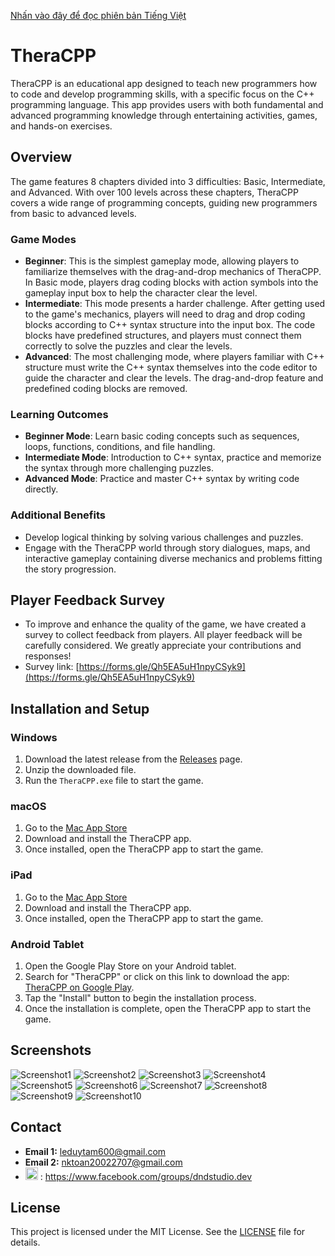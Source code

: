 [Nhấn vào đây để đọc phiên bản Tiếng Việt](https://github.com/Nktoan2707/TheraCPP-Release/blob/main/README.md)

# TheraCPP

TheraCPP is an educational app designed to teach new programmers how to code and develop programming skills, with a specific focus on the C++ programming language. This app provides users with both fundamental and advanced programming knowledge through entertaining activities, games, and hands-on exercises.

## Overview

The game features 8 chapters divided into 3 difficulties: Basic, Intermediate, and Advanced. With over 100 levels across these chapters, TheraCPP covers a wide range of programming concepts, guiding new programmers from basic to advanced levels.

### Game Modes

-   **Beginner**: This is the simplest gameplay mode, allowing players to familiarize themselves with the drag-and-drop mechanics of TheraCPP. In Basic mode, players drag coding blocks with action symbols into the gameplay input box to help the character clear the level.
-   **Intermediate**: This mode presents a harder challenge. After getting used to the game's mechanics, players will need to drag and drop coding blocks according to C++ syntax structure into the input box. The code blocks have predefined structures, and players must connect them correctly to solve the puzzles and clear the levels.
-   **Advanced**: The most challenging mode, where players familiar with C++ structure must write the C++ syntax themselves into the code editor to guide the character and clear the levels. The drag-and-drop feature and predefined coding blocks are removed.

### Learning Outcomes

-   **Beginner Mode**: Learn basic coding concepts such as sequences, loops, functions, conditions, and file handling.
-   **Intermediate Mode**: Introduction to C++ syntax, practice and memorize the syntax through more challenging puzzles.
-   **Advanced Mode**: Practice and master C++ syntax by writing code directly.

### Additional Benefits

-   Develop logical thinking by solving various challenges and puzzles.
-   Engage with the TheraCPP world through story dialogues, maps, and interactive gameplay containing diverse mechanics and problems fitting the story progression.


## Player Feedback Survey
- To improve and enhance the quality of the game, we have created a survey to collect feedback from players. All player feedback will be carefully considered. We greatly appreciate your contributions and responses!
- Survey link: [https://forms.gle/Qh5EA5uH1npyCSyk9](https://forms.gle/Qh5EA5uH1npyCSyk9)


## Installation and Setup

### Windows

1. Download the latest release from the [Releases](https://github.com/Nktoan2707/TheraCPP-Release/releases) page.
2. Unzip the downloaded file.
3. Run the `TheraCPP.exe` file to start the game.

### macOS
1. Go to the [Mac App Store](https://apps.apple.com/vn/app/theracpp/id6575351503?mt=12)
2. Download and install the TheraCPP app.
3. Once installed, open the TheraCPP app to start the game.

### iPad
1. Go to the [Mac App Store](https://apps.apple.com/vn/app/theracpp-learn-coding/id6575351503?platform=ipad)
2. Download and install the TheraCPP app.
3. Once installed, open the TheraCPP app to start the game.

### Android Tablet

1. Open the Google Play Store on your Android tablet.
2. Search for "TheraCPP" or click on this link to download the app: [TheraCPP on Google Play](https://play.google.com/store/apps/details?id=com.datn.theracpp).
3. Tap the "Install" button to begin the installation process.
4. Once the installation is complete, open the TheraCPP app to start the game.


## Screenshots

![Screenshot1](https://github.com/Nktoan2707/TheraCPP-Release/blob/a392799e07795ebfed66d5881f1c4668dc3a539e/Images/16-9%20ratio/1.png)
![Screenshot2](https://github.com/Nktoan2707/TheraCPP-Release/blob/a392799e07795ebfed66d5881f1c4668dc3a539e/Images/16-9%20ratio/2.png)
![Screenshot3](https://github.com/Nktoan2707/TheraCPP-Release/blob/a392799e07795ebfed66d5881f1c4668dc3a539e/Images/16-9%20ratio/3.png)
![Screenshot4](https://github.com/Nktoan2707/TheraCPP-Release/blob/a392799e07795ebfed66d5881f1c4668dc3a539e/Images/16-9%20ratio/4.png)
![Screenshot5](https://github.com/Nktoan2707/TheraCPP-Release/blob/a392799e07795ebfed66d5881f1c4668dc3a539e/Images/16-9%20ratio/5.png)
![Screenshot6](https://github.com/Nktoan2707/TheraCPP-Release/blob/a392799e07795ebfed66d5881f1c4668dc3a539e/Images/16-9%20ratio/6.png)
![Screenshot7](https://github.com/Nktoan2707/TheraCPP-Release/blob/a392799e07795ebfed66d5881f1c4668dc3a539e/Images/16-9%20ratio/7.png)
![Screenshot8](https://github.com/Nktoan2707/TheraCPP-Release/blob/a392799e07795ebfed66d5881f1c4668dc3a539e/Images/16-9%20ratio/8.png)
![Screenshot9](https://github.com/Nktoan2707/TheraCPP-Release/blob/a392799e07795ebfed66d5881f1c4668dc3a539e/Images/16-9%20ratio/9.png)
![Screenshot10](https://github.com/Nktoan2707/TheraCPP-Release/blob/a392799e07795ebfed66d5881f1c4668dc3a539e/Images/16-9%20ratio/10.png)

## Contact

- **Email 1:** [leduytam600@gmail.com](mailto:leduytam600@gmail.com)
- **Email 2:** [nktoan20022707@gmail.com](mailto:nktoan20022707@gmail.com)
- <a href="https://www.facebook.com/groups/dndstudio.dev"><img src="https://upload.wikimedia.org/wikipedia/commons/5/51/Facebook_f_logo_%282019%29.svg" alt="Facebook Icon" width="20" height="20"></a> : https://www.facebook.com/groups/dndstudio.dev

## License

This project is licensed under the MIT License. See the [LICENSE](./LICENSE) file for details.
